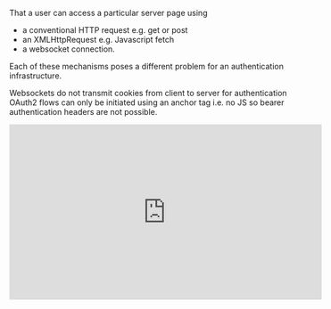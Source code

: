 That a user can access a particular server page using
* a conventional HTTP request e.g. get or post
* an XMLHttpRequest e.g. Javascript fetch
* a websocket connection.

Each of these mechanisms poses a different problem for an authentication infrastructure.

Websockets do not transmit cookies from client to server for authentication
OAuth2 flows can only be initiated using an anchor tag i.e. no JS so bearer authentication headers are not possible.

<iframe width="560" height="315" src="https://www.youtube.com/embed/M6N7gEZ-IUQ" title="YouTube video player" frameborder="0" allow="accelerometer; autoplay; clipboard-write; encrypted-media; gyroscope; picture-in-picture" allowfullscreen></iframe>